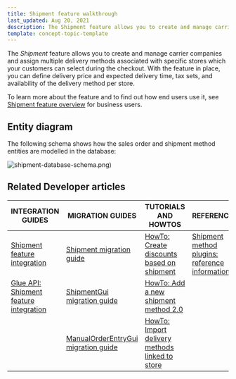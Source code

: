 ```yaml
---
title: Shipment feature walkthrough
last_updated: Aug 20, 2021
description: The Shipment feature allows you to create and manage carrier companies and assign multiple delivery methods associated with specific stores, which your customers can select during the checkout
template: concept-topic-template
---
```


The _Shipment_ feature allows you to create and manage carrier companies and assign multiple delivery methods associated with specific stores which your customers can select during the checkout. With the feature in place, you can define delivery price and expected delivery time, tax sets, and availability of the delivery method per store.


To learn more about the feature and to find out how end users use it, see [Shipment feature overview](/docs/scos/user/features/{{page.version}}/shipment-feature-overview.html) for business users.

## Entity diagram

The following schema shows how the sales order and shipment method entities are modelled in the database:

<div class="width-100">

![shipment-database-schema.png)](https://spryker.s3.eu-central-1.amazonaws.com/docs/Features/Shipment/Shipment+Overview/shipment-database-schema.png)

</div>

## Related Developer articles

| INTEGRATION GUIDES  | MIGRATION GUIDES | TUTORIALS AND HOWTOS | REFERENCES |
|---|---|---|---|
| [Shipment feature integration](/docs/scos/dev/feature-integration-guides/{{page.version}}/shipment-feature-integration.html) | [Shipment migration guide](/docs/scos/dev/module-migration-guides/migration-guide-shipment.html) | [HowTo: Create discounts based on shipment](/docs/pbc/all/discount-management/tutorials-and-howtos/howto-create-discounts-based-on-shipment.html#activate-a-discount-rule-based-on-a-shipment-carrier) | [Shipment method plugins: reference information](/docs/scos/dev/feature-walkthroughs/{{page.version}}/shipment-feature-walkthrough/shipment-method-plugins-reference-information.html) |
| [Glue API: Shipment feature integration](/docs/scos/dev/feature-integration-guides/{{page.version}}/glue-api/glue-api-shipment-feature-integration.html) | [ShipmentGui migration guide](/docs/scos/dev/module-migration-guides/migration-guide-shipmentgui.html) | [HowTo: Add a new shipment method 2.0](/docs/scos/dev/tutorials-and-howtos/howtos/howto-add-a-new-shipment-method-2.0.html) |  |
|  | [ManualOrderEntryGui migration guide](/docs/scos/dev/module-migration-guides/migration-guide-manualorderentrygui.html) | [HowTo: Import delivery methods linked to store](/docs/scos/dev/tutorials-and-howtos/howtos/feature-howtos/data-imports/howto-import-delivery-methods-linked-to-store.html) |  |
